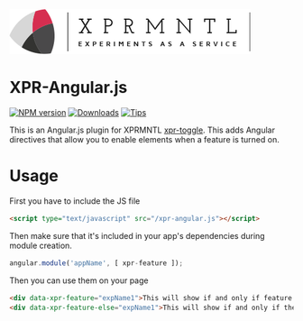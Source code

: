 [![XPRMNTL][logo-image]][logo-url]
# XPR-Angular.js
[![NPM version][npm-image]][npm-url]
[![Downloads][downloads-image]][downloads-url]
[![Tips][gratipay-image]][gratipay-url]

This is an Angular.js plugin for XPRMNTL [xpr-toggle](https://github.com/XPRMNTL/xpr-toggle.js).
This adds Angular directives that allow you to enable elements when a feature is turned on.

# Usage

First you have to include the JS file
```html
<script type="text/javascript" src="/xpr-angular.js"></script>
```

Then make sure that it's included in your app's dependencies during module creation.
```js
angular.module('appName', [ xpr-feature ]);
```

Then you can use them on your page
```html
<div data-xpr-feature="expName1">This will show if and only if feature flag is enabled</div>
<div data-xpr-feature-else="expName1">This will show if and only if the feature flag is disabled</div>
```

[logo-image]: https://raw.githubusercontent.com/XPRMNTL/XPRMNTL.github.io/master/images/ghLogo.png
[logo-url]: https://github.com/XPRMNTL/XPRMNTL.github.io
[npm-image]: https://img.shields.io/npm/v/xpr-angular.svg
[npm-url]: https://www.npmjs.org/package/xpr-angular
[downloads-image]: https://img.shields.io/npm/dm/xpr-angular.svg
[downloads-url]: https://www.npmjs.org/package/xpr-angular
[gratipay-image]: https://img.shields.io/gratipay/dncrews.svg
[gratipay-url]: https://www.gratipay.com/dncrews/
